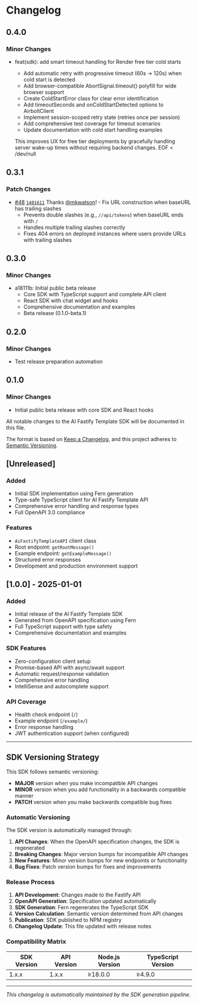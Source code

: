# Changelog

## 0.4.0

### Minor Changes

- feat(sdk): add smart timeout handling for Render free tier cold starts
  - Add automatic retry with progressive timeout (60s → 120s) when cold start is detected
  - Add browser-compatible AbortSignal.timeout() polyfill for wide browser support
  - Create ColdStartError class for clear error identification
  - Add timeoutSeconds and onColdStartDetected options to AirboltClient
  - Implement session-scoped retry state (retries once per session)
  - Add comprehensive test coverage for timeout scenarios
  - Update documentation with cold start handling examples

  This improves UX for free tier deployments by gracefully handling server wake-up times without requiring backend changes.
  EOF < /dev/null

## 0.3.1

### Patch Changes

- [#48](https://github.com/Airbolt-AI/airbolt/pull/48) [`1401611`](https://github.com/Airbolt-AI/airbolt/commit/14016111ed12d7e1c961c7e56f2ac5785e50278d) Thanks [@mkwatson](https://github.com/mkwatson)! - Fix URL construction when baseURL has trailing slashes
  - Prevents double slashes (e.g., `//api/tokens`) when baseURL ends with `/`
  - Handles multiple trailing slashes correctly
  - Fixes 404 errors on deployed instances where users provide URLs with trailing slashes

## 0.3.0

### Minor Changes

- a18111b: Initial public beta release
  - Core SDK with TypeScript support and complete API client
  - React SDK with chat widget and hooks
  - Comprehensive documentation and examples
  - Beta release (0.1.0-beta.1)

## 0.2.0

### Minor Changes

- Test release preparation automation

## 0.1.0

### Minor Changes

- Initial public beta release with core SDK and React hooks

All notable changes to the AI Fastify Template SDK will be documented in this file.

The format is based on [Keep a Changelog](https://keepachangelog.com/en/1.0.0/),
and this project adheres to [Semantic Versioning](https://semver.org/spec/v2.0.0.html).

## [Unreleased]

### Added

- Initial SDK implementation using Fern generation
- Type-safe TypeScript client for AI Fastify Template API
- Comprehensive error handling and response types
- Full OpenAPI 3.0 compliance

### Features

- `AiFastifyTemplateAPI` client class
- Root endpoint: `getRootMessage()`
- Example endpoint: `getExampleMessage()`
- Structured error responses
- Development and production environment support

## [1.0.0] - 2025-01-01

### Added

- Initial release of the AI Fastify Template SDK
- Generated from OpenAPI specification using Fern
- Full TypeScript support with type safety
- Comprehensive documentation and examples

### SDK Features

- Zero-configuration client setup
- Promise-based API with async/await support
- Automatic request/response validation
- Comprehensive error handling
- IntelliSense and autocomplete support

### API Coverage

- Health check endpoint (`/`)
- Example endpoint (`/example/`)
- Error response handling
- JWT authentication support (when configured)

---

## SDK Versioning Strategy

This SDK follows semantic versioning:

- **MAJOR** version when you make incompatible API changes
- **MINOR** version when you add functionality in a backwards compatible manner
- **PATCH** version when you make backwards compatible bug fixes

### Automatic Versioning

The SDK version is automatically managed through:

1. **API Changes**: When the OpenAPI specification changes, the SDK is regenerated
2. **Breaking Changes**: Major version bumps for incompatible API changes
3. **New Features**: Minor version bumps for new endpoints or functionality
4. **Bug Fixes**: Patch version bumps for fixes and improvements

### Release Process

1. **API Development**: Changes made to the Fastify API
2. **OpenAPI Generation**: Specification updated automatically
3. **SDK Generation**: Fern regenerates the TypeScript SDK
4. **Version Calculation**: Semantic version determined from API changes
5. **Publication**: SDK published to NPM registry
6. **Changelog Update**: This file updated with release notes

### Compatibility Matrix

| SDK Version | API Version | Node.js Version | TypeScript Version |
| ----------- | ----------- | --------------- | ------------------ |
| 1.x.x       | 1.x.x       | ≥18.0.0         | ≥4.9.0             |

---

_This changelog is automatically maintained by the SDK generation pipeline._
